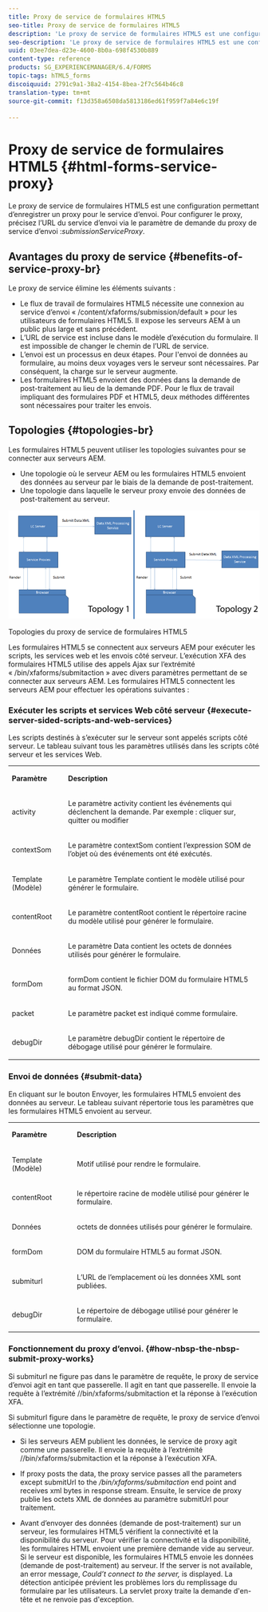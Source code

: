 ```yaml
---
title: Proxy de service de formulaires HTML5
seo-title: Proxy de service de formulaires HTML5
description: 'Le proxy de service de formulaires HTML5 est une configuration permettant d’enregistrer un proxy pour le service d’envoi. Pour configurer le proxy, précisez l’URL du service d’envoi via le paramètre de demande du proxy de service d’envoi : submissionServiceProxy.'
seo-description: 'Le proxy de service de formulaires HTML5 est une configuration permettant d’enregistrer un proxy pour le service d’envoi. Pour configurer le proxy, précisez l’URL du service d’envoi via le paramètre de demande du proxy de service d’envoi : submissionServiceProxy.'
uuid: 03ee7dea-d23e-4600-8b0a-698f4530b889
content-type: reference
products: SG_EXPERIENCEMANAGER/6.4/FORMS
topic-tags: hTML5_forms
discoiquuid: 2791c9a1-38a2-4154-8bea-2f7c564b46c8
translation-type: tm+mt
source-git-commit: f13d358a6508da5813186ed61f959f7a84e6c19f

---
```



# Proxy de service de formulaires HTML5 {#html-forms-service-proxy}

Le proxy de service de formulaires HTML5 est une configuration permettant d’enregistrer un proxy pour le service d’envoi. Pour configurer le proxy, précisez l’URL du service d’envoi via le paramètre de demande du proxy de service d’envoi :*submissionServiceProxy*.

## Avantages du proxy de service {#benefits-of-service-proxy-br}

Le proxy de service élimine les éléments suivants :

* Le flux de travail de formulaires HTML5 nécessite une connexion au service d’envoi « /content/xfaforms/submission/default » pour les utilisateurs de formulaires HTML5. Il expose les serveurs AEM à un public plus large et sans précédent.
* L’URL de service est incluse dans le modèle d’exécution du formulaire. Il est impossible de changer le chemin de l’URL de service.
* L’envoi est un processus en deux étapes. Pour l&#39;envoi de données au formulaire, au moins deux voyages vers le serveur sont nécessaires. Par conséquent, la charge sur le serveur augmente.
* Les formulaires HTML5 envoient des données dans la demande de post-traitement au lieu de la demande PDF. Pour le flux de travail impliquant des formulaires PDF et HTML5, deux méthodes différentes sont nécessaires pour traiter les envois.

## Topologies {#topologies-br}

Les formulaires HTML5 peuvent utiliser les topologies suivantes pour se connecter aux serveurs AEM.

* Une topologie où le serveur AEM ou les formulaires HTML5 envoient des données au serveur par le biais de la demande de post-traitement.
* Une topologie dans laquelle le serveur proxy envoie des données de post-traitement au serveur.

![Topologies du proxy de service de formulaires HTML5](assets/topology.png)

Topologies du proxy de service de formulaires HTML5

Les formulaires HTML5 se connectent aux serveurs AEM pour exécuter les scripts, les services web et les envois côté serveur. L’exécution XFA des formulaires HTML5 utilise des appels Ajax sur l’extrémité « /bin/xfaforms/submitaction » avec divers paramètres permettant de se connecter aux serveurs AEM. Les formulaires HTML5 connectent les serveurs AEM pour effectuer les opérations suivantes :

### Exécuter les scripts et services Web côté serveur {#execute-server-sided-scripts-and-web-services}

Les scripts destinés à s’exécuter sur le serveur sont appelés scripts côté serveur. Le tableau suivant  tous les paramètres utilisés dans les scripts côté serveur et les services Web.

<table> 
 <tbody> 
  <tr> 
   <td><p><strong>Paramètre</strong></p> </td> 
   <td><p><strong>Description</strong></p> </td> 
  </tr> 
  <tr> 
   <td><p>activity</p> </td> 
   <td><p>Le paramètre activity contient les événements qui déclenchent la demande. Par exemple : cliquer sur, quitter ou modifier</p> </td> 
  </tr> 
  <tr> 
   <td><p>contextSom</p> </td> 
   <td><p>Le paramètre contextSom contient l’expression SOM de l’objet où des événements ont été exécutés.</p> </td> 
  </tr> 
  <tr> 
   <td><p>Template (Modèle)</p> </td> 
   <td><p>Le paramètre Template contient le modèle utilisé pour générer le formulaire.</p> </td> 
  </tr> 
  <tr> 
   <td><p>contentRoot</p> </td> 
   <td><p>Le paramètre contentRoot contient le répertoire racine du modèle utilisé pour générer le formulaire.</p> </td> 
  </tr> 
  <tr> 
   <td><p>Données</p> </td> 
   <td><p>Le paramètre Data contient les octets de données utilisés pour générer le formulaire.</p> </td> 
  </tr> 
  <tr> 
   <td><p>formDom</p> </td> 
   <td><p>formDom contient le fichier DOM du formulaire HTML5 au format JSON.</p> </td> 
  </tr> 
  <tr> 
   <td><p>packet</p> </td> 
   <td><p>Le paramètre packet est indiqué comme formulaire.</p> </td> 
  </tr> 
  <tr> 
   <td><p>debugDir</p> </td> 
   <td><p>Le paramètre debugDir contient le répertoire de débogage utilisé pour générer le formulaire.</p> </td> 
  </tr> 
 </tbody> 
</table>

### Envoi de données {#submit-data}

En cliquant sur le bouton Envoyer, les formulaires HTML5 envoient des données au serveur. Le tableau suivant répertorie tous les paramètres que les formulaires HTML5 envoient au serveur.

<table> 
 <tbody> 
  <tr> 
   <td><p><strong>Paramètre</strong></p> </td> 
   <td><p><strong>Description</strong></p> </td> 
  </tr> 
  <tr> 
   <td><p>Template (Modèle)</p> </td> 
   <td><p>Motif utilisé pour rendre le formulaire.</p> </td> 
  </tr> 
  <tr> 
   <td><p>contentRoot</p> </td> 
   <td><p>le répertoire racine de modèle utilisé pour générer le formulaire.</p> </td> 
  </tr> 
  <tr> 
   <td><p>Données</p> </td> 
   <td><p>octets de données utilisés pour générer le formulaire.</p> </td> 
  </tr> 
  <tr> 
   <td><p>formDom</p> </td> 
   <td><p>DOM du formulaire HTML5 au format JSON.</p> </td> 
  </tr> 
  <tr> 
   <td><p>submiturl</p> </td> 
   <td><p>L’URL de l’emplacement où les données XML sont publiées.</p> </td> 
  </tr> 
  <tr> 
   <td><p>debugDir</p> </td> 
   <td><p>Le répertoire de débogage utilisé pour générer le formulaire.</p> </td> 
  </tr> 
 </tbody> 
</table>

### Fonctionnement du proxy d’envoi. {#how-nbsp-the-nbsp-submit-proxy-works}

Si submiturl ne figure pas dans le paramètre de requête, le proxy de service d’envoi agit en tant que passerelle. Il agit en tant que passerelle. Il envoie la requête à l’extrémité //bin/xfaforms/submitaction et la réponse à l’exécution XFA.

Si submiturl figure dans le paramètre de requête, le proxy de service d’envoi sélectionne une topologie.

* Si les serveurs AEM publient les données, le service de proxy agit comme une passerelle. Il envoie la requête à l’extrémité //bin/xfaforms/submitaction et la réponse à l’exécution XFA.
* If proxy posts the data, the proxy service passes all the parameters except submitUrl to the */bin/xfaforms/submitaction* end point and receives xml bytes in response stream. Ensuite, le service de proxy publie les octets XML de données au paramètre submitUrl pour traitement.

* Avant d’envoyer des données (demande de post-traitement) sur un serveur, les formulaires HTML5 vérifient la connectivité et la disponibilité du serveur. Pour vérifier la connectivité et la disponibilité, les formulaires HTML envoient une première demande vide au serveur. Si le serveur est disponible, les formulaires HTML5 envoie les données (demande de post-traitement) au serveur. If the server is not available, an error message, *Could’t connect to the server,* is displayed. La détection anticipée prévient les problèmes lors du remplissage du formulaire par les utilisateurs. La servlet proxy traite la demande d&#39;en-tête et ne renvoie pas d&#39;exception.

